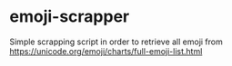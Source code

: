 # emoji-scrapper
Simple scrapping script in order to retrieve all emoji from https://unicode.org/emoji/charts/full-emoji-list.html

